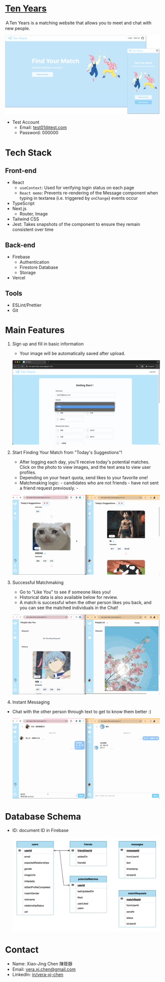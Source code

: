 # [Ten Years](https://ten-years-lilac.vercel.app)

<!-- TODO: text center -->

ＡTen Years is a matching website that allows you to meet and chat with new people.

<img src="./public/README/home.svg" width="900" alt="home"></img>

- Test Account
  - Email: test01@test.com
  - Password: 000000

# Tech Stack

<!-- TODO: img/補上圖片 -->

## Front-end

- React
  - `useContext`: Used for verifying login status on each page
  - `React memo`: Prevents re-rendering of the Message component when typing in textarea (i.e. triggered by `onChange`) events occur
- TypeScript
- Next.js
  - Router, Image
- Tailwind CSS
- Jest: Takes snapshots of the component to ensure they remain consistent over time

## Back-end

- Firebase
  - Authentication
  - Firestore Database
  - Storage
- Vercel

## Tools

- ESLint/Prettier
- Git

# Main Features

1. Sign up and fill in basic information

   - Your image will be automatically saved after upload.

   ![start-profile](./public/README/gif/signupProfile.gif)

2. Start Finding Your Match from "Today's Suggestions"!

   - After logging each day, you'll receive today's potential matches. Click on the photo to view images, and the text area to view user profiles.
   - Depending on your heart quota, send likes to your favorite one!
   - Matchmaking logic: - candidates who are not friends - have not sent a friend request previously. -

   ![suggest](./public/README/gif/suggest.gif)

3. Successful Matchmaking

   - Go to "Like You" to see if someone likes you!
   - Historical data is also available below for review.
   - A match is successful when the other person likes you back, and you can see the matched individuals in the Chat!

   ![match](./public/README/gif/match.gif)

4. Instant Messaging

- Chat with the other person through text to get to know them better :)

  ![chat](./public/README/gif/chat.gif)


# Database Schema

- ID: document ID in Firebase

  <img src="./public/README/databaseSchema.svg" width="900" alt="database-schema"></img>

# Contact

- Name: Xiao-Jing Chen 陳筱靜
- Email: vera.xj.chen@gmail.com
- LinkedIn: [in/vera-xj-chen](https://www.linkedin.com/in/vera-xj-chen/)
